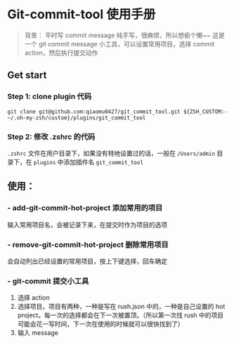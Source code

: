 
# Git-commit-tool 使用手册
> 背景：
> 平时写 commit message 纯手写，很麻烦，所以想偷个懒~~ 这是一个 git commit message 小工具，可以设置常用项目，选择 commit action，然后执行提交动作 

## Get start
### Step 1:  clone plugin 代码

``` shell 
git clone git@github.com:qiaomu0427/git_commit_tool.git ${ZSH_CUSTOM:-~/.oh-my-zsh/custom}/plugins/git_commit_tool
```

### Step 2: 修改 .zshrc 的代码
`.zshrc` 文件在用户目录下，如果没有特地设置过的话，一般在 `/Users/admin` 目录下，在 `plugins` 中添加插件名 `git_commit_tool`

## 使用：
### - add-git-commit-hot-project 添加常用的项目
输入常用项目名，会被记录下来，在提交时作为项目的选项

### - remove-git-commit-hot-project 删除常用项目
会自动列出已经设置的常用项目，按上下键选择，回车确定

### - git-commit 提交小工具
1. 选择 action
2. 选择项目，项目有两种，一种是写在 rush.json 中的，一种是自己设置的 hot project。每一次的选择都会在下一次被置顶。（所以第一次找 rush 中的项目可能会花一写时间，下一次在使用的时候就可以很快找到了）
3. 输入 message
